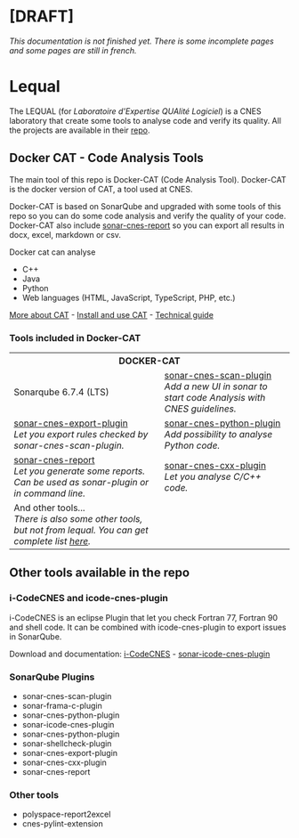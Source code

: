 # [DRAFT]
*This documentation is not finished yet. There is some incomplete pages and some pages are still in french.*

# Lequal

The LEQUAL (for *Laboratoire d'Expertise QUAlité Logiciel*) is a CNES laboratory that 
create some tools to analyse code and verify its quality. All the projects are available
in their [repo](https://github.com/lequal).


## Docker CAT - Code Analysis Tools
The main tool of this repo is Docker-CAT (Code Analysis Tool). Docker-CAT is the docker version of
CAT, a tool used at CNES.

Docker-CAT is based on SonarQube and upgraded with some tools of this repo so you 
can do some code analysis and verify the quality of your code. Docker-CAT also include
[sonar-cnes-report](https://github.com/lequal/sonar-cnes-report) so you can export
all results in docx, excel, markdown or csv.

Docker cat can analyse
- C++
- Java
- Python
- Web languages (HTML, JavaScript, TypeScript, PHP, etc.)

[More about CAT](CAT/cat) -
[Install and use  CAT](CAT/how-to-use-cat) -
[Technical guide](CAT/tech-guide)

### Tools included in Docker-CAT

<table><tr><th colspan='2'>DOCKER-CAT</th></tr>
        <tr><td>Sonarqube 6.7.4 (LTS)</td>
        <td><a href="https://github.com/lequal/sonar-cnes-scan-plugin">sonar-cnes-scan-plugin</a><br>
        <em>Add a new UI in sonar to start code Analysis with CNES guidelines.</em></td></tr>
        <tr><td><a href="https://github.com/lequal/sonar-cnes-export-plugin">sonar-cnes-export-plugin</a><br>
        <em>Let you export rules checked by sonar-cnes-scan-plugin.</em></td>
        <td><a href="https://github.com/lequal/sonar-cnes-python-plugin">sonar-cnes-python-plugin</a><br />
        <em>Add possibility to analyse Python code.</em></td></tr>
        <tr><td><a href="https://github.com/lequal/sonar-cnes-report">sonar-cnes-report</a>
        <br><em>Let you generate some reports. <br> Can be used as sonar-plugin or in command line.</em></td>
        <td><a href="https://github.com/lequal/sonar-cnes-python-plugin">sonar-cnes-cxx-plugin</a><br>
        <em>Let you analyse C/C++ code.</em></td></tr>
        <tr colspan="2"><td>And other tools...<br />
        <em>There is also some other tools, but not from lequal. You can get complete list  <a href="https://github.com/lequal/docker-cat">here</a>.</em></td></tr>
</table>

## Other tools available in the repo

### i-CodeCNES and icode-cnes-plugin
i-CodeCNES is an eclipse Plugin that let you check Fortran 77, Fortran 90 and shell code. It can be combined with
icode-cnes-plugin to export issues in SonarQube.

Download and documentation: 
[i-CodeCNES](https://github.com/lequal/i-CodeCNES) -
[sonar-icode-cnes-plugin](https://github.com/lequal/sonar-icode-cnes-plugin)

### SonarQube Plugins
* sonar-cnes-scan-plugin
* sonar-frama-c-plugin
* sonar-cnes-python-plugin
* sonar-icode-cnes-plugin
* sonar-cnes-python-plugin
* sonar-shellcheck-plugin
* sonar-cnes-export-plugin
* sonar-cnes-cxx-plugin
* sonar-cnes-report

### Other tools
* polyspace-report2excel
* cnes-pylint-extension
